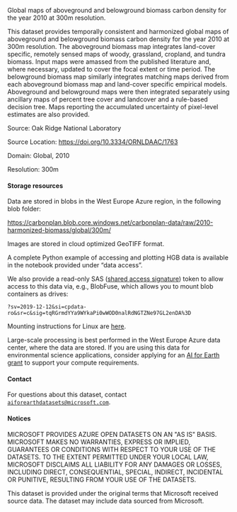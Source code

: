 Global maps of aboveground and belowground biomass carbon density for the year 2010 at 300m resolution.

This dataset provides temporally consistent and harmonized global maps of aboveground and belowground biomass carbon density for the year 2010 at 300m resolution. The aboveground biomass map integrates land-cover specific, remotely sensed maps of woody, grassland, cropland, and tundra biomass. Input maps were amassed from the published literature and, where necessary, updated to cover the focal extent or time period. The belowground biomass map similarly integrates matching maps derived from each aboveground biomass map and land-cover specific empirical models. Aboveground and belowground maps were then integrated separately using ancillary maps of percent tree cover and landcover and a rule-based decision tree. Maps reporting the accumulated uncertainty of pixel-level estimates are also provided.

Source: Oak Ridge National Laboratory

Source Location: <https://doi.org/10.3334/ORNLDAAC/1763>

Domain: Global, 2010

Resolution: 300m


#### Storage resources

Data are stored in blobs in the West Europe Azure region, in the following blob folder:

https://carbonplan.blob.core.windows.net/carbonplan-data/raw/2010-harmonized-biomass/global/300m/

Images are stored in cloud optimized GeoTIFF format. 

A complete Python example of accessing and plotting HGB data is available in the notebook provided under &ldquo;data access&rdquo;.

We also provide a read-only SAS (<a href="https://docs.microsoft.com/en-us/azure/storage/common/storage-sas-overview">shared access signature</a>) token to allow access to this data via, e.g., BlobFuse, which allows you to mount blob containers as drives:

`?sv=2019-12-12&si=cpdata-ro&sr=c&sig=tqRGrmdYYa9WYkaPi0wWOD0nalRdNGTZNe97GL2enDA%3D`

Mounting instructions for Linux are [here](https://docs.microsoft.com/en-us/azure/storage/blobs/storage-how-to-mount-container-linux).

Large-scale processing is best performed in the West Europe Azure data center, where the data are stored.  If you are using this data for environmental science applications, consider applying for an [AI for Earth grant](http://aka.ms/ai4egrants) to support your compute requirements.


#### Contact

For questions about this dataset, contact [`aiforearthdatasets@microsoft.com`](mailto:aiforearthdatasets@microsoft.com?subject=hgb%20question).


#### Notices

MICROSOFT PROVIDES AZURE OPEN DATASETS ON AN "AS IS" BASIS. MICROSOFT MAKES NO WARRANTIES, EXPRESS OR IMPLIED, GUARANTEES OR CONDITIONS WITH RESPECT TO YOUR USE OF THE DATASETS. TO THE EXTENT PERMITTED UNDER YOUR LOCAL LAW, MICROSOFT DISCLAIMS ALL LIABILITY FOR ANY DAMAGES OR LOSSES, INCLUDING DIRECT, CONSEQUENTIAL, SPECIAL, INDIRECT, INCIDENTAL OR PUNITIVE, RESULTING FROM YOUR USE OF THE DATASETS. 

This dataset is provided under the original terms that Microsoft received source data. The dataset may include data sourced from Microsoft.
